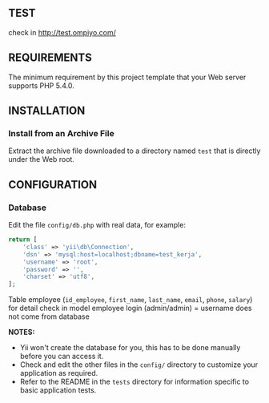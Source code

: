 TEST
----
check in http://test.ompiyo.com/

REQUIREMENTS
------------

The minimum requirement by this project template that your Web server supports PHP 5.4.0.


INSTALLATION
------------

### Install from an Archive File

Extract the archive file downloaded to a directory named `test` that is directly under the Web root.

CONFIGURATION
-------------

### Database

Edit the file `config/db.php` with real data, for example:

```php
return [
    'class' => 'yii\db\Connection',
    'dsn' => 'mysql:host=localhost;dbname=test_kerja',
    'username' => 'root',
    'password' => '',
    'charset' => 'utf8',
];
```
Table 
employee (`id_employee`, `first_name`, `last_name`, `email`, `phone`, `salary`)
for detail check in model employee
login (admin/admin) = username does not come from database

**NOTES:**
- Yii won't create the database for you, this has to be done manually before you can access it.
- Check and edit the other files in the `config/` directory to customize your application as required.
- Refer to the README in the `tests` directory for information specific to basic application tests.
